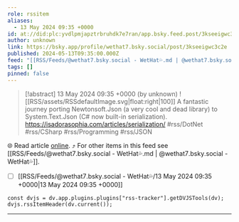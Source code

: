 ```yaml
---
role: rssitem
aliases:
  - 13 May 2024 09:35 +0000
id: at://did:plc:yvdlpmjapztrbruhdk7e7ran/app.bsky.feed.post/3kseeigwc3c2e
author: unknown
link: https://bsky.app/profile/wethat7.bsky.social/post/3kseeigwc3c2e
published: 2024-05-13T09:35:00.000Z
feed: "[[RSS/Feeds/@wethat7․bsky․social - WetHat💦.md | @wethat7․bsky․social - WetHat💦]]"
tags: []
pinned: false
---
```


> [!abstract] 13 May 2024 09:35 +0000 (by unknown)
> ![[RSS/assets/RSSdefaultImage.svg|float:right|100]] A fantastic journey porting Newtonsoft.Json (a very cool and dead library) to System.Text.Json (C# now built-in serialization). https://isadorasophia.com/articles/serialization/ #rss/DotNet #rss/CSharp #rss/Programming #rss/JSON

🌐 Read article [online](https://bsky.app/profile/wethat7.bsky.social/post/3kseeigwc3c2e). ⤴ For other items in this feed see [[RSS/Feeds/@wethat7․bsky․social - WetHat💦.md | @wethat7․bsky․social - WetHat💦]].

- [ ] [[RSS/Feeds/@wethat7․bsky․social - WetHat💦/13 May 2024 09꞉35 +0000|13 May 2024 09꞉35 +0000]]

~~~dataviewjs
const dvjs = dv.app.plugins.plugins["rss-tracker"].getDVJSTools(dv);
dvjs.rssItemHeader(dv.current());
~~~

- - -